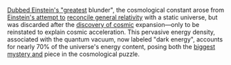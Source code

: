 
[Dubbed Einstein's "greatest](1/2/1/3/1/1/3/2/1/.Einstein-Rosen%20Bridges) blunder", the cosmological constant arose from [Einstein's attempt to](1/2/3/2/1/.Special%20Relativity) [reconcile general relativity](1/2/3/2/2/.General%20Relativity) with a static universe, but was discarded after the [discovery of cosmic](1/2/1/2/1/2/2/.Cosmic%20Vacuum) expansion—only to be reinstated to explain cosmic acceleration. This pervasive energy density, associated with the quantum vacuum, now labeled "dark energy", accounts for nearly 70% of the universe's energy content, posing both the [biggest mystery and](2/2/3/2/2/2/.Understanding%20and%20Explanation) piece in the cosmological puzzle.

